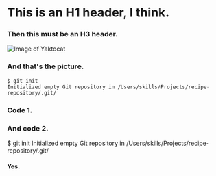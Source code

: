 # This is an H1 header, I think.

### Then this must be an H3 header.

![Image of Yaktocat](https://octodex.github.com/images/yaktocat.png)

### And that's the picture.

```
$ git init
Initialized empty Git repository in /Users/skills/Projects/recipe-repository/.git/
```

### Code 1.

### And code 2.

$ git init
Initialized empty Git repository in /Users/skills/Projects/recipe-repository/.git/

#### Yes.
